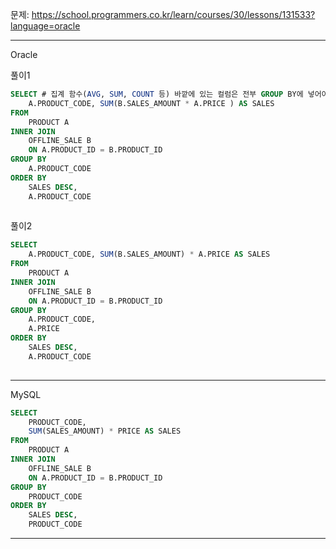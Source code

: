 문제: https://school.programmers.co.kr/learn/courses/30/lessons/131533?language=oracle

---

Oracle

풀이1
```SQL
SELECT # 집계 함수(AVG, SUM, COUNT 등) 바깥에 있는 컬럼은 전부 GROUP BY에 넣어야 합니다.
    A.PRODUCT_CODE, SUM(B.SALES_AMOUNT * A.PRICE ) AS SALES
FROM 
    PRODUCT A
INNER JOIN
    OFFLINE_SALE B
    ON A.PRODUCT_ID = B.PRODUCT_ID
GROUP BY
    A.PRODUCT_CODE
ORDER BY
    SALES DESC,
    A.PRODUCT_CODE
    
```

풀이2
```SQL
SELECT 
    A.PRODUCT_CODE, SUM(B.SALES_AMOUNT) * A.PRICE AS SALES
FROM 
    PRODUCT A
INNER JOIN
    OFFLINE_SALE B
    ON A.PRODUCT_ID = B.PRODUCT_ID
GROUP BY
    A.PRODUCT_CODE,
    A.PRICE
ORDER BY
    SALES DESC,
    A.PRODUCT_CODE
    
```

---

MySQL

```SQL
SELECT 
    PRODUCT_CODE, 
    SUM(SALES_AMOUNT) * PRICE AS SALES
FROM 
    PRODUCT A
INNER JOIN
    OFFLINE_SALE B
    ON A.PRODUCT_ID = B.PRODUCT_ID
GROUP BY
    PRODUCT_CODE
ORDER BY
    SALES DESC,
    PRODUCT_CODE
```

---
